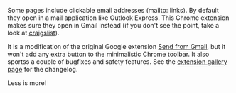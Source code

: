 Some pages include clickable email addresses (mailto: links). By default they open in a mail application like Outlook Express. This Chrome extension makes sure they open in Gmail instead (if you don't see the point, take a look at [craigslist](http://santabarbara.craigslist.org/sub/)).

It is a modification of the original Google extension [Send from Gmail][1], but it won't add any extra button to the minimalistic Chrome toolbar. It also sportss a couple of bugfixes and safety features. See the [extension gallery page][2] for the changelog.

Less is more!


[1]: https://chrome.google.com/extensions/detail/pgphcomnlaojlmmcjmiddhdapjpbgeoc
[2]: https://chrome.google.com/extensions/detail/ahldefgplekckalfcolhhnljbbgaiboc
